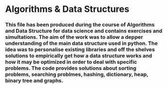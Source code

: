 # Algorithms & Data Structures

### This file has been produced during the course of Algorithms and Data Structure for data science and contains exercises and simultations. The aim of the work was to allow a depper understanding of the main data structure used in python. The idea was to personalise existing libraries and off the shelves solutions to empirically get how a data structure works and how it may be optimized in order to deal with specific problems. The code provides solutions about sorting problems, searching problmes, hashing, dictionary, heap, binary tree and graphs. 
